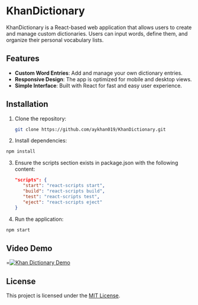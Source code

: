 # KhanDictionary

KhanDictionary is a React-based web application that allows users to create and manage custom dictionaries. Users can input words, define them, and organize their personal vocabulary lists.

## Features

- **Custom Word Entries**: Add and manage your own dictionary entries.
- **Responsive Design**: The app is optimized for mobile and desktop views.
- **Simple Interface**: Built with React for fast and easy user experience.

## Installation

1. Clone the repository:
   ```bash
   git clone https://github.com/aykhan019/KhanDictionary.git
   ```
2. Install dependencies:
  ```bash
  npm install
  ```
3. Ensure the scripts section exists in package.json with the following content:
   ```json
   "scripts": {
      "start": "react-scripts start",
      "build": "react-scripts build",
      "test": "react-scripts test",
      "eject": "react-scripts eject"
   }
   ```
4. Run the application:
  ```bash
  npm start
  ```

## Video Demo
=[![Khan Dictionary Demo](https://media.aykhan.net/thumbnails/projects/dictionary-v2.jpg)](https://www.youtube.com/watch?v=null)


## License
This project is licensed under the [MIT License](LICENSE).
